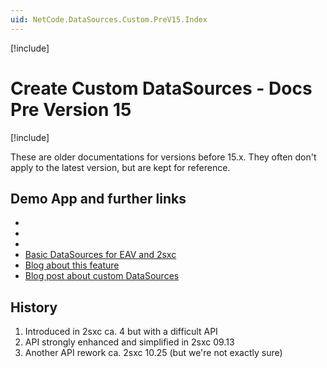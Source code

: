 ```yaml
---
uid: NetCode.DataSources.Custom.PreV15.Index
---
```


[!include[](_obsolete-docs.md)]

# Create Custom DataSources - Docs Pre Version 15

[!include[](~/pages/basics/stack/_shared-float-summary.md)]
<style> .context-box-summary .datasource-custom { visibility: visible; } </style>

These are older documentations for versions before 15.x.
They often don't apply to the latest version, but are kept for reference.



## Demo App and further links

* [](xref:NetCode.DataSources.Custom.PreV15.VisualQueryAttribute)
* [](xref:NetCode.DataSources.Custom.Provide)
* [](xref:NetCode.DataSources.Custom.DataBuilder)
* [Basic DataSources for EAV and 2sxc](https://github.com/2sic/2sxc-eav-tutorial-custom-datasource)
* [Blog about this feature](https://2sxc.org/en/blog/post/tutorial-custom-datasources-for-eav-2sxc-9-13-part-1)
* [Blog post about custom DataSources](xref:Blog.CustomDataSource)

## History

1. Introduced in 2sxc ca. 4 but with a difficult API
1. API strongly enhanced and simplified in 2sxc 09.13
1. Another API rework ca. 2sxc 10.25 (but we're not exactly sure)
